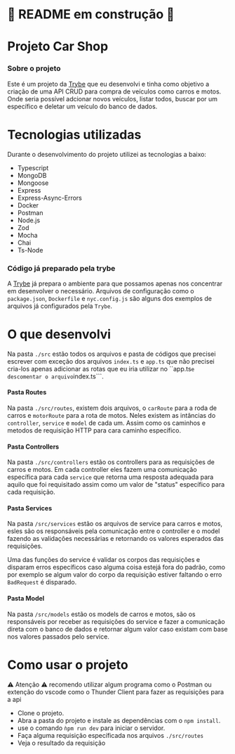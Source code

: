 <h1> 🚧 README em construção 🚧 </h1>

<h1> Projeto Car Shop </h1>

<h3> Sobre o projeto </h3>

Este é um projeto da <a href="https://www.betrybe.com/">Trybe</a> que eu desenvolvi e tinha como objetivo a criação de uma API CRUD para compra de veículos como carros e motos. Onde seria possível adcionar novos veículos, listar todos, buscar por um específico e deletar um veículo do banco de dados.

<h1> Tecnologias utilizadas </h1>

Durante o desenvolvimento do projeto utilizei as tecnologias a baixo:

* Typescript
* MongoDB
* Mongoose
* Express
* Express-Async-Errors
* Docker
* Postman
* Node.js
* Zod
* Mocha
* Chai
* Ts-Node

<h3 style={}> Código já preparado pela trybe  </h3>

  A <a href="https://www.betrybe.com/">Trybe</a> já prepara o ambiente para que possamos apenas nos concentrar em desenvolver o necessário. Arquivos de configuração como o ```package.json```, ```Dockerfile``` e ```nyc.config.js``` são alguns dos exemplos de arquivos já configurados pela ```Trybe```.


<h1>O que desenvolvi</h1>

Na pasta ```./src``` estão todos os arquivos e pasta de códigos que precisei escrever com exceção dos arquivos ```index.ts``` e ```app.ts``` que não precisei cria-los apenas adicionar as rotas que eu iria utilizar no ``app.ts``` e descomentar o arquivo ```index.ts```.

<h4> Pasta Routes </h4>

Na pasta ```./src/routes```, existem dois arquivos, o ```carRoute``` para a roda de carros e ```motorRoute``` para a rota de motos. Neles existem as intâncias do ```controller```, ```service``` e ```model``` de cada um. Assim como os caminhos e metodos de requisição HTTP para cara caminho específico.

<h4> Pasta Controllers </h4>

Na pasta ```./src/controllers``` estão os controllers para as requisições de carros e motos. Em cada controller eles fazem uma comunicação específica para cada ```service``` que retorna uma resposta adequada para aquilo que foi requisitado assim como um valor de "status" específico para cada requisição.

<h4> Pasta Services </h4>

Na pasta ```/src/services``` estão os arquivos de service para carros e motos, esles são os responsáveis pela comunicação entre o controller e o model fazendo as validações necessárias e retornando os valores esperados das requisições.

Uma das funções do service é validar os corpos das requisições e disparam erros específicos caso alguma coisa estejá fora do padrão, como por exemplo se algum valor do corpo da requisição estiver faltando o erro ```BadRequest``` é disparado. 

<h4> Pasta Model </h4>

Na pasta ```/src/models``` estão os models de carros e motos, são os responsáveis por receber as requisições do service e fazer a comunicação direta com o banco de dados e retornar algum valor caso existam com base nos valores passados pelo service.

<h1> Como usar o projeto </h1>

⚠️ Atenção ⚠️ recomendo utilizar algum programa como o Postman ou extenção do vscode como o Thunder Client para fazer as requisições para a api

* Clone o projeto.
* Abra a pasta do projeto e instale as dependências com o ```npm install```.
* use o comando ```ǹpm run dev``` para iniciar o servidor.
* Faça alguma requisição específicada nos arquivos ```./src/routes```
* Veja o resultado da requisição 


